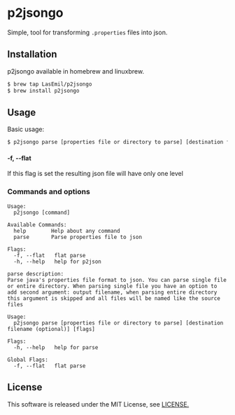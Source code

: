 # p2jsongo

Simple, tool for transforming `.properties` files into json.

## Installation

p2jsongo available in homebrew and linuxbrew.

```bash
$ brew tap LasEmil/p2jsongo
$ brew install p2jsongo
```

## Usage

Basic usage:

```bash
$ p2jsongo parse [properties file or directory to parse] [destination filename (optional)] [flags]
```

#### -f, --flat

If this flag is set the resulting json file will have only one level

### Commands and options

```
Usage:
  p2jsongo [command]

Available Commands:
  help        Help about any command
  parse       Parse properties file to json

Flags:
  -f, --flat   flat parse
  -h, --help   help for p2json
```

```
parse description:
Parse java's properties file format to json. You can parse single file or entire directory. When parsing single file you have an option to add second argument: output filename, when parsing entire directory this argument is skipped and all files will be named like the source files

Usage:
  p2jsongo parse [properties file or directory to parse] [destination filename (optional)] [flags]

Flags:
  -h, --help   help for parse

Global Flags:
  -f, --flat   flat parse
```

## License

This software is released under the MIT License, see [LICENSE.](https://github.com/LasEmil/p2jsongo/blob/master/LICENSE)
